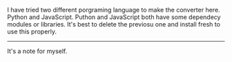 I have tried two different porgraming language to make the converter here. Python and JavaScript.
Puthon and JavaScript both have some dependecy modules or libraries.
It's best to delete the previosu one and install fresh to use this properly.

---
It's a note for myself.
